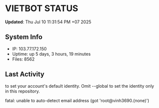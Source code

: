# VIETBOT STATUS
**Updated**: Thu Jul 10 11:31:54 PM +07 2025

## System Info
- IP: 103.77.172.150
- Uptime: up 5 days, 3 hours, 19 minutes
- Files: 8562

## Last Activity

to set your account's default identity.
Omit --global to set the identity only in this repository.

fatal: unable to auto-detect email address (got 'root@vinh3690.(none)')
